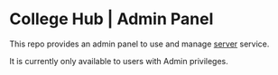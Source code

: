 # College Hub | Admin Panel

This repo provides an admin panel to use and manage [server](https://github.com/college-hub/server) service.

It is currently only available to users with Admin privileges.
